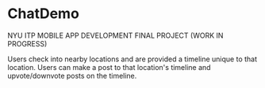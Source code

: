 # ChatDemo

NYU ITP
MOBILE APP DEVELOPMENT 
FINAL PROJECT (WORK IN PROGRESS)

Users check into nearby locations and are provided a timeline unique to that location. Users can make a post to that location's timeline and upvote/downvote posts on the timeline.
